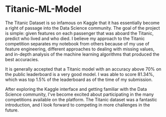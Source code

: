 # Titanic-ML-Model

The Titanic Dataset is so infamous on Kaggle that it has essentially become a right of passage into the Data Science community. The goal of the project is simple: given features on each passenger that was aboard the Titanic, predict who lived and who died. I believe my approach to the Titanic competition separates my notebook from others because of my use of feature engineering, different approaches to dealing with missing values, and in-depth analysis of the machine learning algorithms that produced the best accuracies. 

It is generally accepted that a Titanic model with an accuracy above 70% on the public leaderboard is a very good model. I was able to score 81.34%, which was top 1.5% of the leaderboard as of the time of my submission. 

After exploring the Kaggle interface and getting familiar with the Data Science community, I've become excited about participating in the many competitions available on the platform. The Titanic dataset was a fantastic introduction, and I look forward to competing in more challenges in the future.
